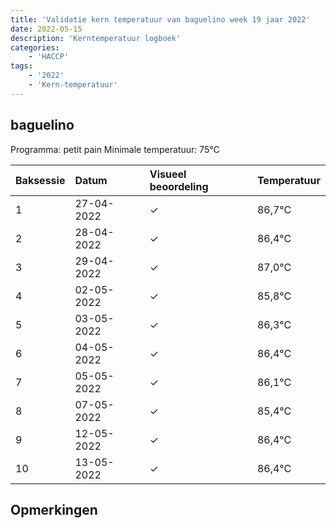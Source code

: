 ```yaml
---
title: 'Validatie kern temperatuur van baguelino week 19 jaar 2022'
date: 2022-05-15
description: 'Kerntemperatuur logboek'
categories:
    - 'HACCP'
tags:
    - '2022'
    - 'Kern-temperatuur'
---
```


## baguelino

Programma: petit pain
Minimale temperatuur: 75°C

| Baksessie | Datum | Visueel beoordeling | Temperatuur |
|:---|:---|:---|:---|
| 1 | 27-04-2022 | &check; | 86,7°C |
| 2 | 28-04-2022 | &check; | 86,4°C |
| 3 | 29-04-2022 | &check; | 87,0°C |
| 4 | 02-05-2022 | &check; | 85,8°C |
| 5 | 03-05-2022 | &check; | 86,3°C |
| 6 | 04-05-2022 | &check; | 86,4°C |
| 7 | 05-05-2022 | &check; | 86,1°C |
| 8 | 07-05-2022 | &check; | 85,4°C |
| 9 | 12-05-2022 | &check; | 86,4°C |
| 10 | 13-05-2022 | &check; | 86,4°C |

## Opmerkingen


